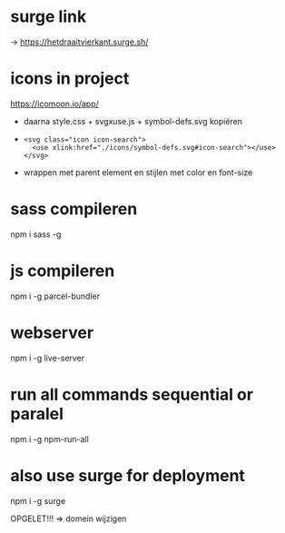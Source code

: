 # surge link
->  https://hetdraaitvierkant.surge.sh/

# icons in project

https://icomoon.io/app/

- daarna style.css + svgxuse.js + symbol-defs.svg kopiëren
-     <svg class="icon icon-search">
        <use xlink:href="./icons/symbol-defs.svg#icon-search"></use>
      </svg>

- wrappen met parent element en stijlen met color en font-size

# sass compileren

npm i sass -g

# js compileren

npm i -g parcel-bundler

# webserver

npm i -g live-server

# run all commands sequential or paralel

npm i -g npm-run-all

# also use surge for deployment

npm i -g surge

OPGELET!!! => domein wijzigen
